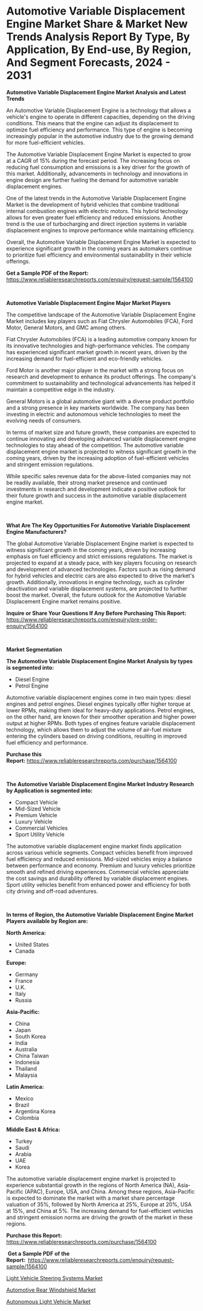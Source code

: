 <p><h1>Automotive Variable Displacement Engine Market Share & Market New Trends Analysis Report By Type, By Application, By End-use, By Region, And Segment Forecasts, 2024 - 2031</h1></p><p><strong>Automotive Variable Displacement Engine Market Analysis and Latest Trends</strong></p>
<p><p>An Automotive Variable Displacement Engine is a technology that allows a vehicle's engine to operate in different capacities, depending on the driving conditions. This means that the engine can adjust its displacement to optimize fuel efficiency and performance. This type of engine is becoming increasingly popular in the automotive industry due to the growing demand for more fuel-efficient vehicles.</p><p>The Automotive Variable Displacement Engine Market is expected to grow at a CAGR of 15% during the forecast period. The increasing focus on reducing fuel consumption and emissions is a key driver for the growth of this market. Additionally, advancements in technology and innovations in engine design are further fueling the demand for automotive variable displacement engines.</p><p>One of the latest trends in the Automotive Variable Displacement Engine Market is the development of hybrid vehicles that combine traditional internal combustion engines with electric motors. This hybrid technology allows for even greater fuel efficiency and reduced emissions. Another trend is the use of turbocharging and direct injection systems in variable displacement engines to improve performance while maintaining efficiency.</p><p>Overall, the Automotive Variable Displacement Engine Market is expected to experience significant growth in the coming years as automakers continue to prioritize fuel efficiency and environmental sustainability in their vehicle offerings.</p></p>
<p><strong>Get a Sample PDF of the Report:&nbsp;</strong> <a href="https://www.reliableresearchreports.com/enquiry/request-sample/1564100">https://www.reliableresearchreports.com/enquiry/request-sample/1564100</a></p>
<p>&nbsp;</p>
<p><strong>Automotive Variable Displacement Engine Major Market Players</strong></p>
<p><p>The competitive landscape of the Automotive Variable Displacement Engine Market includes key players such as Fiat Chrysler Automobiles (FCA), Ford Motor, General Motors, and GMC among others. </p><p>Fiat Chrysler Automobiles (FCA) is a leading automotive company known for its innovative technologies and high-performance vehicles. The company has experienced significant market growth in recent years, driven by the increasing demand for fuel-efficient and eco-friendly vehicles. </p><p>Ford Motor is another major player in the market with a strong focus on research and development to enhance its product offerings. The company's commitment to sustainability and technological advancements has helped it maintain a competitive edge in the industry.</p><p>General Motors is a global automotive giant with a diverse product portfolio and a strong presence in key markets worldwide. The company has been investing in electric and autonomous vehicle technologies to meet the evolving needs of consumers.</p><p>In terms of market size and future growth, these companies are expected to continue innovating and developing advanced variable displacement engine technologies to stay ahead of the competition. The automotive variable displacement engine market is projected to witness significant growth in the coming years, driven by the increasing adoption of fuel-efficient vehicles and stringent emission regulations.</p><p>While specific sales revenue data for the above-listed companies may not be readily available, their strong market presence and continued investments in research and development indicate a positive outlook for their future growth and success in the automotive variable displacement engine market.</p></p>
<p>&nbsp;</p>
<p><strong>What Are The Key Opportunities For Automotive Variable Displacement Engine Manufacturers?</strong></p>
<p><p>The global Automotive Variable Displacement Engine market is expected to witness significant growth in the coming years, driven by increasing emphasis on fuel efficiency and strict emissions regulations. The market is projected to expand at a steady pace, with key players focusing on research and development of advanced technologies. Factors such as rising demand for hybrid vehicles and electric cars are also expected to drive the market's growth. Additionally, innovations in engine technology, such as cylinder deactivation and variable displacement systems, are projected to further boost the market. Overall, the future outlook for the Automotive Variable Displacement Engine market remains positive.</p></p>
<p><strong>Inquire or Share Your Questions If Any Before Purchasing This Report:</strong> <a href="https://www.reliableresearchreports.com/enquiry/pre-order-enquiry/1564100">https://www.reliableresearchreports.com/enquiry/pre-order-enquiry/1564100</a></p>
<p>&nbsp;</p>
<p><strong>Market Segmentation</strong></p>
<p><strong>The Automotive Variable Displacement Engine Market Analysis by types is segmented into:</strong></p>
<p><ul><li>Diesel Engine</li><li>Petrol Engine</li></ul></p>
<p><p>Automotive variable displacement engines come in two main types: diesel engines and petrol engines. Diesel engines typically offer higher torque at lower RPMs, making them ideal for heavy-duty applications. Petrol engines, on the other hand, are known for their smoother operation and higher power output at higher RPMs. Both types of engines feature variable displacement technology, which allows them to adjust the volume of air-fuel mixture entering the cylinders based on driving conditions, resulting in improved fuel efficiency and performance.</p></p>
<p><strong>Purchase this Report:&nbsp;</strong><a href="https://www.reliableresearchreports.com/purchase/1564100">https://www.reliableresearchreports.com/purchase/1564100</a></p>
<p>&nbsp;</p>
<p><strong>The Automotive Variable Displacement Engine Market Industry Research by Application is segmented into:</strong></p>
<p><ul><li>Compact Vehicle</li><li>Mid-Sized Vehicle</li><li>Premium Vehicle</li><li>Luxury Vehicle</li><li>Commercial Vehicles</li><li>Sport Utility Vehicle</li></ul></p>
<p><p>The automotive variable displacement engine market finds application across various vehicle segments. Compact vehicles benefit from improved fuel efficiency and reduced emissions. Mid-sized vehicles enjoy a balance between performance and economy. Premium and luxury vehicles prioritize smooth and refined driving experiences. Commercial vehicles appreciate the cost savings and durability offered by variable displacement engines. Sport utility vehicles benefit from enhanced power and efficiency for both city driving and off-road adventures.</p></p>
<p>&nbsp;</p>
<p><strong>In terms of Region, the Automotive Variable Displacement Engine Market Players available by Region are:</strong></p>
<p>
    <p> <strong> North America: </strong>
        <ul>
            <li>United States</li>
            <li>Canada</li>
        </ul>
        </p> 
    <p> <strong> Europe: </strong>
        <ul>
            <li>Germany</li>
            <li>France</li>
            <li>U.K.</li>
            <li>Italy</li>
            <li>Russia</li>
        </ul>
        </p> 
    <p> <strong> Asia-Pacific: </strong>
        <ul>
            <li>China</li>
            <li>Japan</li>
            <li>South Korea</li>
            <li>India</li>
            <li>Australia</li>
            <li>China Taiwan</li>
            <li>Indonesia</li>
            <li>Thailand</li>
            <li>Malaysia</li>
        </ul>
        </p> 
    <p> <strong> Latin America: </strong>
        <ul>
            <li>Mexico</li>
            <li>Brazil</li>
            <li>Argentina Korea</li>
            <li>Colombia</li>
        </ul>
        </p> 
    <p> <strong> Middle East & Africa: </strong>
        <ul>
            <li>Turkey</li>
            <li>Saudi</li>
            <li>Arabia</li>
            <li>UAE</li>
            <li>Korea</li>
        </ul>
    </p>
    </p>
<p><p>The automotive variable displacement engine market is projected to experience substantial growth in the regions of North America (NA), Asia-Pacific (APAC), Europe, USA, and China. Among these regions, Asia-Pacific is expected to dominate the market with a market share percentage valuation of 35%, followed by North America at 25%, Europe at 20%, USA at 15%, and China at 5%. The increasing demand for fuel-efficient vehicles and stringent emission norms are driving the growth of the market in these regions.</p></p>
<p><strong>Purchase this Report: </strong><a href="https://www.reliableresearchreports.com/purchase/1564100">https://www.reliableresearchreports.com/purchase/1564100</a></p>
<p>&nbsp;<strong>Get a Sample PDF of the Report:&nbsp;&nbsp;</strong><a href="https://www.reliableresearchreports.com/enquiry/request-sample/1564100">https://www.reliableresearchreports.com/enquiry/request-sample/1564100</a></p>
<p><strong></strong></p>
<p><p><a href="https://github.com/nicoletavirag/Market-Research-Report-List-2/blob/main/light-vehicle-steering-systems-market.md">Light Vehicle Steering Systems Market</a></p><p><a href="https://github.com/redneck06/Market-Research-Report-List-2/blob/main/automotive-rear-windshield-market.md">Automotive Rear Windshield Market</a></p><p><a href="https://github.com/mauripalmi/Market-Research-Report-List-2/blob/main/autonomous-light-vehicle-market.md">Autonomous Light Vehicle Market</a></p></p>